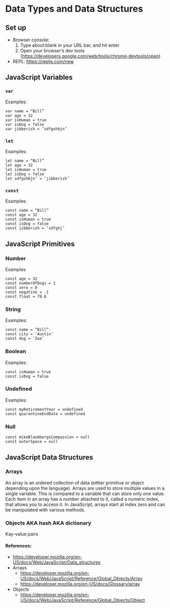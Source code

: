 # Data Types and Data Structures

## Set up

- Browser console:
  1.  Type about:blank in your URL bar, and hit enter
  1. Open your browser’s dev tools (https://developers.google.com/web/tools/chrome-devtools/open)
- REPL: https://repljs.com/new

## JavaScript Variables

### `var`

Examples: 
```
var name = “Bill”
var age = 32
var isHuman = true
var isDog = false
var jibberish = ‘sdfgvhbjn’
```

### `let`

Examples: 
```
let name = “Bill”
let age = 32
let isHuman = true
let isDog = false
let sdfgvhbjn’ = ‘jibberish’
```

### `const`

Examples: 
```
const name = “Bill”
const age = 32
const isHuman = true
const isDog = false
const jibberish = ‘sdfghj’
```

## JavaScript Primitives

### Number

Examples
```
const age = 32
const numberOfDogs = 1
const zero = 0
const negative = -1
const float = 78.6
```

### String

Examples: 
```
const name = “Bill”
const city = ‘Austin’
const dog = ‘Zoe’
```

### Boolean

Examples: 
```
const isHuman = true
const isDog = false
```

### Undefined

Examples: 
```
const myRetirementYear = undefined
const quarantineEndDate = undefined
```

### Null

```
const mikeBloombergsCompassion = null
const outerSpace = null
```

## JavaScript Data Structures

### Arrays

An array is an ordered collection of data (either primitive or object depending upon the language). Arrays are used to store multiple values in a single variable. This is compared to a variable that can store only one value. 
Each item in an array has a number attached to it, called a numeric index, that allows you to access it. In JavaScript, arrays start at index zero and can be manipulated with various methods.

### Objects AKA hash AKA dictionary

Kay-value pairs

#### References:
- https://developer.mozilla.org/en-US/docs/Web/JavaScript/Data_structures
- Arrays
  - https://developer.mozilla.org/en-US/docs/Web/JavaScript/Reference/Global_Objects/Array
  - https://developer.mozilla.org/en-US/docs/Glossary/array
- Objects
  - https://developer.mozilla.org/en-US/docs/Web/JavaScript/Reference/Global_Objects/Object
